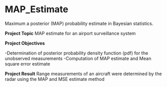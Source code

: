 # MAP_Estimate
Maximum a posterior (MAP) probability estimate in Bayesian statistics.

**Project Topic**
MAP estimate for an airport surveillance system

**Project Objectives**

-Determination of posterior probability density function (pdf) for the unobserved measurements
-Computation of MAP estimate and Mean square error estimate 


**Project Result**
Range measurements of an aircraft were determined by the radar using the MAP and MSE estimate method

